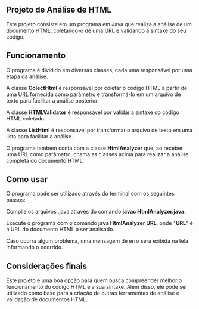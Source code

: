 
## Projeto de Análise de HTML

Este projeto consiste em um programa em Java que realiza a análise de um documento HTML, coletando-o de uma URL e validando a sintaxe do seu código.
  
## 


## Funcionamento

O programa é dividido em diversas classes, cada uma responsável por uma etapa da análise.


A classe **ColectHtml** é responsável por coletar o código HTML a partir de uma URL fornecida como parâmetro e transformá-lo em um arquivo de texto para facilitar a análise posterior.

A classe **HTMLValidator** é responsável por validar a sintaxe do código HTML coletado.

A classe **ListHtml** é responsável por transformar o arquivo de texto em uma lista para facilitar a análise.

O programa também conta com a classe **HtmlAnalyzer** que, ao receber uma URL como parâmetro, chama as classes acima para realizar a análise completa do documento HTML.
 

## Como usar

O programa pode ser utilizado através do terminal com os seguintes passos:
  

Compile os arquivos .java através do comando **javac HtmlAnalyzer.java.**

Execute o programa com o comando **java HtmlAnalyzer URL**, onde "**URL**" é a URL do documento HTML a ser analisado.

Caso ocorra algum problema, uma mensagem de erro será exibida na tela informando o ocorrido.


## Considerações finais

Este projeto é uma boa opção para quem busca compreender melhor o funcionamento do código HTML e a sua sintaxe. Além disso, ele pode ser utilizado como base para a criação de outras ferramentas de análise e validação de documentos HTML.
